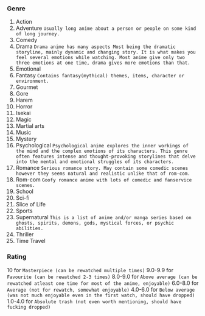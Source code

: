 ### Genre
1. Action
2. Adventure
   `Usually long anime about a person or people on some kind of long journey.`
3. Comedy
4. Drama
   `Drama anime has many aspects
Most being the dramatic storyline, mainly dynamic and changing story. It is what makes you feel several emotions while watching. Most anime give only two three emotions at one time, drama gives more emotions than that.`
5. Emotional
6. Fantasy
   `Contains fantasy(mythical) themes, items, character or environment.`
7. Gourmet
8. Gore
9. Harem
10. Horror
11. Isekai
12. Magic
13. Martial arts
14. Music 
15. Mystery
16. Psychological 
    `Psychological anime explores the inner workings of the mind and the complex emotions of its characters. This genre often features intense and thought-provoking storylines that delve into the mental and emotional struggles of its characters.`
17. Romance
    `Serious romance story. May contain some comedic scenes however they seems natural and realistic unlike that of rom-com.`
18. Rom-com
    `Goofy romance anime with lots of comedic and fanservice scenes.`
19. School
20. Sci-fi
21. Slice of Life
22. Sports
23. Supernatural 
    `This is a list of anime and/or manga series based on ghosts, spirits, demons, gods, mystical forces, or psychic abilities.`
24. Thriller
25. Time Travel


### Rating
10 for `Masterpiece (can be rewatched multiple times)`
9.0-9.9 for `Favourite (can be rewatched 2-3 times)`
8.0-9.0 for `Above average (can be rewatched atleast one time for most of the anime, enjoyable)`
6.0-8.0 for `Average (not for rewatch, somewhat enjoyable)`
4.0-6.0 for `Below average (was not much enjoyable even in the first watch, should have dropped)`
1.0-4.0 for `Absolute trash (not even worth mentioning, should have fucking dropped)`
